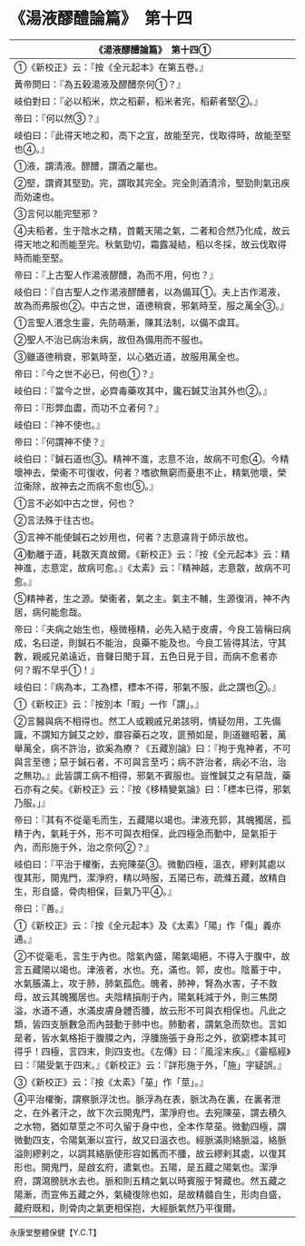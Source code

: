 # 《湯液醪醴論篇》　第十四

|**《湯液醪醴論篇》　第十四①**|
|---|
|①《新校正》云：『按《全元起本》在第五卷。』|
|黃帝問曰：『為五榖湯液及醪醴奈何①？』|
|岐伯對曰：『必以稻米，炊之稻薪，稻米者完，稻薪者堅②。』|
|帝曰：『何以然③？』|
|岐伯曰：『此得天地之和，高下之宜，故能至完，伐取得時，故能至堅也④。』|
|①液，謂清液。醪醴，謂酒之屬也。|
|②堅，謂資其堅勁。完，謂取其完全。完全則酒清泠，堅勁則氣迅疾而効速也。|
|③言何以能完堅邪？|
|④夫稻者，生于陰水之精，首戴天陽之氣，二者和合然乃化成，故云得天地之和而能至完。秋氣勁切，霜露凝結，稻以冬採，故云伐取得時而能至堅。|
|帝曰：『上古聖人作湯液醪醴，為而不用，何也？』|
|岐伯曰：『自古聖人之作湯液醪醴者，以為備耳①。夫上古作湯液，故為而弗服也②。中古之世，道德稍衰，邪氣時至，服之萬全③。』|
|①言聖人湣念生靈，先防萌漸，陳其法制，以備不虞耳。|
|②聖人不治已病治未病，故但為備用而不服也。|
|③雖道德稍衰，邪氣時至，以心猶近道，故服用萬全也。|
|帝曰：『今之世不必已，何也①？』|
|岐伯曰：『當今之世，必齊毒藥攻其中，鑱石鍼艾治其外也②。』|
|帝曰：『形弊血盡，而功不立者何？』|
|岐伯曰：『神不使也。』|
|帝曰：『何謂神不使？』|
|岐伯曰：『鍼石道也③。精神不進，志意不治，故病不可愈④。今精壞神去，榮衞不可復收，何者？嗜欲無窮而憂患不止，精氣弛壞，榮泣衞除，故神去之而病不愈也⑤。』|
|①言不必如中古之世，何也？|
|②言法殊于往古也。|
|③言神不能使鍼石之妙用也，何者？志意違背于師示故也。|
|④動離于道，耗散天真故爾。《新校正》云：『按《全元起本》云：精神進，志意定，故病可愈。』《太素》云：『精神越，志意散，故病不可愈。』|
|⑤精神者，生之源。榮衞者，氣之主。氣主不輔，生源復消，神不內居，病何能愈哉。|
|帝曰：『夫病之始生也，極微極精，必先入結于皮膚，今良工皆稱曰病成，名曰逆，則鍼石不能治，良藥不能及也。今良工皆得其法，守其數，親戚兄弟遠近，音聲日聞于耳，五色日見于目，而病不愈者亦何？暇不早乎①！』|
|岐伯曰：『病為本，工為標，標本不得，邪氣不服，此之謂也②。』|
|①《新校正》云：『按別本「暇」一作「謂」。』|
|②言醫與病不相得也。然工人或親戚兄弟該明，情疑勿用，工先備識，不謂知方鍼艾之妙，靡容藥石之攻，匪預如是，則道雖昭著，萬舉萬全，病不許治，欲奚為療？《五藏別論》曰：『拘于鬼神者，不可與言至德；惡于鍼石者，不可與言至巧；病不許治者，病必不治，治之無功。』此皆謂工病不相得，邪氣不賓服也。豈惟鍼艾之有惡哉，藥石亦有之矣。《新校正》云：『按《移精變氣論》曰：「標本已得，邪氣乃服。」』|
|帝曰：『其有不從毫毛而生，五藏陽以竭也。津液充郭，其魄獨居，孤精于內，氣耗于外，形不可與衣相保，此四極急而動中，是氣拒于內，而形施于外，治之奈何②？』|
|岐伯曰：『平治于權衡，去宛陳莝③。微動四極，溫衣，繆剌其處以復其形，開鬼門，潔淨府，精以時服，五陽已布，疏滌五藏，故精自生，形自盛，骨肉相保，巨氣乃平④。』|
|帝曰：『善。』|
|①《新校正》云：『按《全元起本》及《太素》「陽」作「傷」義亦通。』|
|②不從毫毛，言生于內也。陰氣內盛，陽氣竭絕，不得入于腹中，故言五藏陽以竭也。津液者，水也。充，滿也。郭，皮也。陰蓄于中，水氣脹滿上，攻于肺，肺氣孤危。魄者，肺神，腎為水害，子不救母，故云其魄獨居也。夫陰精損削于內，陽氣耗減于外，則三焦閉溢，水道不通，水滿皮膚身體否腫，故云形不可與衣相保也。凡此之類，皆四支脈數急而內鼓動于肺中也。肺動者，謂氣急而欬也。言如是者，皆水氣格拒于腹膜之內，浮腫施張于身形之外，欲窮標本其可得乎！四極，言四末，則四支也。《左傳》曰：『風淫末疾。』《靈樞經》曰：『陽受氣于四末。』《新校正》云：『詳形施于外，「施」字疑誤。』|
|③《新校正》云：『按《太素》「莝」作「莖」。』|
|④平治權衡，謂察脈浮沈也。脈浮為在表，脈沈為在裏，在裏者泄之，在外者汗之，故下次云開鬼門，潔淨府也。去宛陳莝，謂去積久之水物，猶如草莖之不可久留于身中也，全本作草莝。微動四極，謂微動四支，令陽氣漸以宣行，故又曰溫衣也。經脈滿則絡脈溢，絡脈溢則繆剌之，以調其絡脈使形容如舊而不腫，故云繆剌其處，以復其形也。開鬼門，是啟玄府，遣氣也。五陽，是五藏之陽氣也。潔淨府，謂瀉膀胱水去也。脈和則五精之氣以時賓服于腎藏也。然五藏之陽漸，而宣佈五藏之外，氣穢復除也如，是故精髓自生，形肉自盛，藏府既和，則骨肉之氣更相保抱，大經脈氣然乃平復爾。|


永康堂整體保健【Y.C.T】



